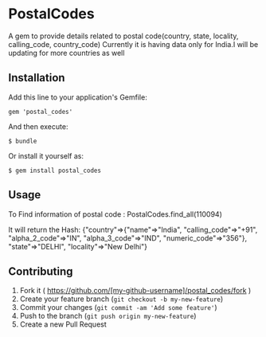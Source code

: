 # PostalCodes

A gem to provide details related to postal code(country, state, locality, calling_code, country_code)
Currently it is having data only for India.I will be updating for more countries as well

## Installation

Add this line to your application's Gemfile:

    gem 'postal_codes'

And then execute:

    $ bundle

Or install it yourself as:

    $ gem install postal_codes

## Usage

To Find information of postal code :
	PostalCodes.find_all(110094)

It will return the Hash:
	{"country"=>{"name"=>"India", "calling_code"=>"+91", "alpha_2_code"=>"IN", "alpha_3_code"=>"IND", "numeric_code"=>"356"}, "state"=>"DELHI", "locality"=>"New Delhi"}

## Contributing

1. Fork it ( https://github.com/[my-github-username]/postal_codes/fork )
2. Create your feature branch (`git checkout -b my-new-feature`)
3. Commit your changes (`git commit -am 'Add some feature'`)
4. Push to the branch (`git push origin my-new-feature`)
5. Create a new Pull Request
